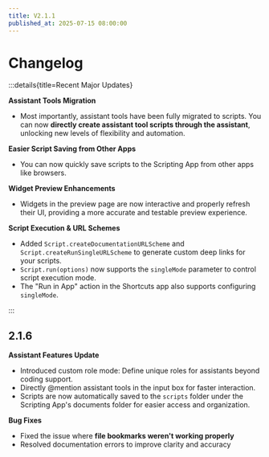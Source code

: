 ```yaml
---
title: V2.1.1
published_at: 2025-07-15 08:00:00
---
```


# Changelog

:::details{title=Recent Major Updates}

**Assistant Tools Migration**

-   Most importantly, assistant tools have been fully migrated to scripts. You can now **directly create assistant tool scripts through the assistant**, unlocking new levels of flexibility and automation.

**Easier Script Saving from Other Apps**

-   You can now quickly save scripts to the Scripting App from other apps like browsers.

**Widget Preview Enhancements**

-   Widgets in the preview page are now interactive and properly refresh their UI, providing a more accurate and testable preview experience.

**Script Execution & URL Schemes**

-   Added `Script.createDocumentationURLScheme` and `Script.createRunSingleURLScheme` to generate custom deep links for your scripts.
-   `Script.run(options)` now supports the `singleMode` parameter to control script execution mode.
-   The "Run in App" action in the Shortcuts app also supports configuring `singleMode`.

:::

## 2.1.6

**Assistant Features Update**

-   Introduced custom role mode: Define unique roles for assistants beyond coding support.
-   Directly @mention assistant tools in the input box for faster interaction.
-   Scripts are now automatically saved to the `scripts` folder under the Scripting App's documents folder for easier access and organization.

**Bug Fixes**

-   Fixed the issue where **file bookmarks weren't working properly**
-   Resolved documentation errors to improve clarity and accuracy
